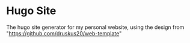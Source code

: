 # Hugo Site
The hugo site generator for my personal website, using the design from "https://github.com/druskus20/web-template"
